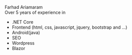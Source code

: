 Farhad Ariamaram <br />
Over 5 years of experience in 
- .NET Core
- Frontend (html, css, javascript, jquery, bootstrap and ...)
- Android(java)
- SEO
- Wordpress
- Blazor
